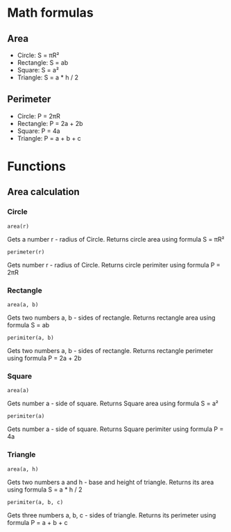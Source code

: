 # Math formulas
## Area
- Circle: S = πR²
- Rectangle: S = ab
- Square: S = a²
- Triangle: S = a * h / 2
## Perimeter
- Circle: P = 2πR
- Rectangle: P = 2a + 2b
- Square: P = 4a
- Triangle: P = a + b + c

# Functions
## Area calculation
### Circle
```
area(r)
```
Gets a number r - radius of Circle. Returns circle area using formula S = πR²

```
perimeter(r)
```
Gets number r - radius of Circle. Returns circle perimiter using formula P = 2πR

### Rectangle
```
area(a, b)
```
Gets two numbers a, b - sides of rectangle. Returns rectangle area using formula S = ab
```
perimiter(a, b)
```
Gets two numbers a, b - sides of rectangle. Returns rectangle perimeter using formula P = 2a + 2b

### Square
```
area(a)
```
Gets number a - side of square. Returns Square area using formula S = a²
```
perimiter(a)
```
Gets number a - side of square. Returns Square perimiter using formula P = 4a

### Triangle
```
area(a, h)
```
Gets two numbers a and h - base and height of triangle. Returns its area using formula S = a * h / 2
```
perimiter(a, b, c)
```
Gets three numbers a, b, c - sides of triangle. Returns its perimeter using formula P = a + b + c
